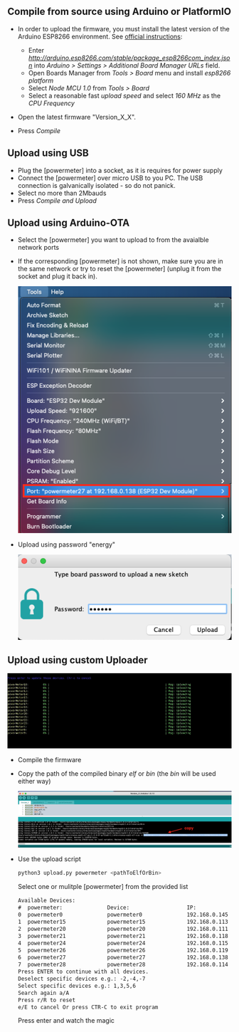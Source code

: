 
## Compile from source using Arduino or PlatformIO

* In order to upload the firmware, you must install the latest version of the Arduino ESP8266 environment. See [official instructions](https://github.com/esp8266/Arduino):
  * Enter _http://arduino.esp8266.com/stable/package_esp8266com_index.json_ into _Arduino > Settings > Additional Board Manager URLs_ field.
  * Open Boards Manager from _Tools > Board_ menu and install _esp8266 platform_
  * Select _Node MCU 1.0_ from _Tools > Board_ 
  * Select a reasonable fast _upload speed_ and select _160 MHz_ as the _CPU Frequency_
    
* Open the latest firmware "Version_X_X".
* Press _Compile_

## Upload using USB

* Plug the [powermeter] into a socket, as it is requires for power supply 
* Connect the [powermeter] over micro USB to you PC. The USB connection is galvanically isolated - so do not panick.
* Select no more than 2Mbauds
* Press _Compile and Upload_

## Upload using Arduino-OTA

* Select the [powermeter] you want to upload to from the avaialble network ports
* If the corresponding [powermeter] is not shown, make sure you are in the same network or try to reset the [powermeter] (unplug it from the socket and plug it back in).

    <img src="/docu/figures/NetworkPort.png" width="500">

* Upload using password "energy"

    <img src="/docu/figures/Password.png" width="500">

## Upload using custom Uploader

  <img src="/docu/figures/upload.gif">

* Compile the firmware
* Copy the path of the compiled binary _elf_ or _bin_ (the _bin_ will be used either way)

    <img src="/docu/figures/CopyBin.png">

* Use the upload script
  ```bash
  python3 upload.py powermeter <pathToElfOrBin> 
  ```
  Select one or mulitple [powermeter] from the provided list
  ```
  Available Devices:
  #  powermeter:              Device:                  IP:                      
  0  powermeter0              powermeter0              192.168.0.145            
  1  powermeter15             powermeter15             192.168.0.113            
  2  powermeter20             powermeter20             192.168.0.111            
  3  powermeter21             powermeter21             192.168.0.118            
  4  powermeter24             powermeter24             192.168.0.115            
  5  powermeter26             powermeter26             192.168.0.119            
  6  powermeter27             powermeter27             192.168.0.138            
  7  powermeter28             powermeter28             192.168.0.114            
  Press ENTER to continue with all devices.
  Deselect specific devices e.g.: -2,-4,-7
  Select specific devices e.g.: 1,3,5,6
  Search again a/A
  Press r/R to reset
  e/E to cancel Or press CTR-C to exit program
  ```
  Press enter and watch the magic


